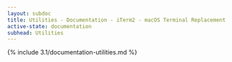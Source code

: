 ```yaml
---
layout: subdoc
title: Utilities - Documentation - iTerm2 - macOS Terminal Replacement
active-state: documentation
subhead: Utilities
---
```

{% include 3.1/documentation-utilities.md %}

